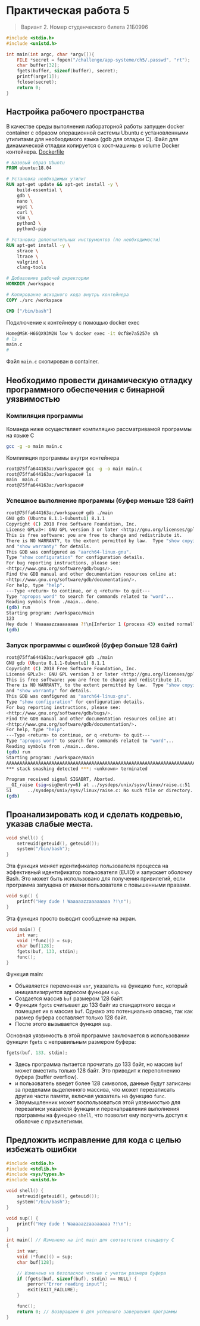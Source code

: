 # Практическая работа 5
> Вариант 2. Номер студенческого билета 21Б0996

```c
#include <stdio.h>
#include <unistd.h>

int main(int argc, char *argv[]){
	FILE *secret = fopen("/challenge/app-systeme/ch5/.passwd", "rt");
	char buffer[32];
	fgets(buffer, sizeof(buffer), secret);
	printf(argv[1]);
	fclose(secret);
	return 0;
}
```
## Настройка рабочего пространства
В качестве среды выполнения лабораторной работы запущен docker container с образом операционной системы Ubuntu с установленными утилитами для необходимого языка (gdb для отладки C).
Файл для динамической отладки копируется с хост-машины в volume Docker контейнера. [Dockerfile](./Dockerfile)

```Dockerfile
# Базовый образ Ubuntu
FROM ubuntu:18.04

# Установка необходимых утилит
RUN apt-get update && apt-get install -y \
    build-essential \
    gdb \
    nano \
    wget \
    curl \
    vim \
    python3 \
    python3-pip

# Установка дополнительных инструментов (по необходимости)
RUN apt-get install -y \
    strace \
    ltrace \
    valgrind \
    clang-tools

# Добавление рабочей директории
WORKDIR /workspace

# Копирование исходного кода внутрь контейнера
COPY ./src /workspace

CMD ["/bin/bash"]
```


Подключение к контейнеру с помощью docker exec

```bash
Home@MSK-H66QX93M2N low % docker exec -it 0cf8e7a5257e sh
# ls    
main.c
# 
```

Файл `main.c` скопирован в container.

## Необходимо провести динамическую отладку программного обеспечения с бинарной уязвимостью
### Компиляция программы

Команда ниже осуществляет компиляцию рассматривамой программы на языке C

```bash
gcc -g -o main main.c
```

Компиляция программы внутри контейнера 

```bash
root@75ffa644163a:/workspace# gcc -g -o main main.c
root@75ffa644163a:/workspace# ls
main  main.c
root@75ffa644163a:/workspace# 
```

### Успешное выполнение программы (буфер меньше 128 байт)

```bash
root@75ffa644163a:/workspace# gdb ./main
GNU gdb (Ubuntu 8.1.1-0ubuntu1) 8.1.1
Copyright (C) 2018 Free Software Foundation, Inc.
License GPLv3+: GNU GPL version 3 or later <http://gnu.org/licenses/gpl.html>
This is free software: you are free to change and redistribute it.
There is NO WARRANTY, to the extent permitted by law.  Type "show copying"
and "show warranty" for details.
This GDB was configured as "aarch64-linux-gnu".
Type "show configuration" for configuration details.
For bug reporting instructions, please see:
<http://www.gnu.org/software/gdb/bugs/>.
Find the GDB manual and other documentation resources online at:
<http://www.gnu.org/software/gdb/documentation/>.
For help, type "help".
---Type <return> to continue, or q <return> to quit---
Type "apropos word" to search for commands related to "word"...
Reading symbols from ./main...done.
(gdb) run
Starting program: /workspace/main 
123
Hey dude ! Waaaaazzaaaaaaaa ?!\n[Inferior 1 (process 43) exited normally]
(gdb) 
```

### Запуск программы с ошибкой (буфер больше 128 байт)

```bash
root@75ffa644163a:/workspace# gdb ./main
GNU gdb (Ubuntu 8.1.1-0ubuntu1) 8.1.1
Copyright (C) 2018 Free Software Foundation, Inc.
License GPLv3+: GNU GPL version 3 or later <http://gnu.org/licenses/gpl.html>
This is free software: you are free to change and redistribute it.
There is NO WARRANTY, to the extent permitted by law.  Type "show copying"
and "show warranty" for details.
This GDB was configured as "aarch64-linux-gnu".
Type "show configuration" for configuration details.
For bug reporting instructions, please see:
<http://www.gnu.org/software/gdb/bugs/>.
Find the GDB manual and other documentation resources online at:
<http://www.gnu.org/software/gdb/documentation/>.
For help, type "help".
---Type <return> to continue, or q <return> to quit---
Type "apropos word" to search for commands related to "word"...
Reading symbols from ./main...done.
(gdb) run
Starting program: /workspace/main 
AAAAAAAAAAAAAAAAAAAAAAAAAAAAAAAAAAAAAAAAAAAAAAAAAAAAAAAAAAAAAAAAAAAAAAAAAAAAAAAAAAAAAAAAAAAAAAAAAAAAAAAAAAAAAAAAAAAAAAAAAAAAAAAA
*** stack smashing detected ***: <unknown> terminated

Program received signal SIGABRT, Aborted.
__GI_raise (sig=sig@entry=6) at ../sysdeps/unix/sysv/linux/raise.c:51
51      ../sysdeps/unix/sysv/linux/raise.c: No such file or directory.
(gdb) 
```

## Проанализировать код и сделать кодревью, указав слабые места.

```c
void shell() {
    setreuid(geteuid(), geteuid());
    system("/bin/bash");
}
```
Эта функция меняет идентификатор пользователя процесса на эффективный идентификатор пользователя (EUID) и запускает оболочку Bash. Это может быть использовано для получения привилегий, если программа запущена от имени пользователя с повышенными правами.

```c
void sup() {
    printf("Hey dude ! Waaaaazzaaaaaaaa ?!\n");
}
```

Эта функция просто выводит сообщение на экран.

```c
void main() { 
    int var;
    void (*func)() = sup;
    char buf[128];
    fgets(buf, 133, stdin);
    func();
}
```

Функция main:
- Объявляется переменная `var`, указатель на функцию `func`, который инициализируется адресом функции `sup`.
- Создается массив `buf` размером 128 байт.
- Функция `fgets` считывает до 133 байт из стандартного ввода и помещает их в массив `buf`. Однако это потенциально опасно, так как размер буфера составляет только 128 байт.
- После этого вызывается функция `sup`.

Основная уязвимость в этой программе заключается в использовании функции `fgets` с неправильным размером буфера:

```c
fgets(buf, 133, stdin);
```

- Здесь программа пытается прочитать до 133 байт, но массив `buf` может вместить только 128 байт. Это приводит к переполнению буфера (buffer overflow).
- и пользователь введет более 128 символов, данные будут записаны за пределами выделенного массива, что может перезаписать другие части памяти, включая указатель на функцию `func`.
- Злоумышленник может воспользоваться этой уязвимостью для перезаписи указателя функции и перенаправления выполнения программы на функцию `shell`, что позволит ему получить доступ к оболочке с привилегиями.

## Предложить исправление для кода с целью избежать ошибки

```c
#include <stdio.h>
#include <stdlib.h>
#include <sys/types.h>
#include <unistd.h>

void shell() {
    setreuid(geteuid(), geteuid());
    system("/bin/bash");
}

void sup() {
    printf("Hey dude ! Waaaaazzaaaaaaaa ?!\n");
}

int main() // Изменено на int main для соответствия стандарту C
{ 
    int var;
    void (*func)() = sup;
    char buf[128];

    // Изменено на безопасное чтение с учетом размера буфера
    if (fgets(buf, sizeof(buf), stdin) == NULL) {
        perror("Error reading input");
        exit(EXIT_FAILURE);
    }

    func();
    return 0; // Возвращаем 0 для успешного завершения программы
}
```